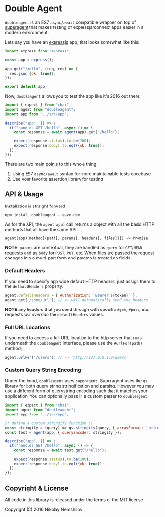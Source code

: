# Double Agent

`doubleagent` is an ES7 `async/await` compatible wrapper on top of [superagent](https://github.com/visionmedia/superagent) that makes testing of expressjs/connect apps easier in a modern environment.

Lets say you have an [expressjs](http://expressjs.com) app, that looks somewhat like this:

```js
import express from "express";

const app = express();

app.get("/hello", (req, res) => {
  res.json({ok: true});
});

export default app;
```

Now, `doubleagent` allows you to test the app like it's 2016 out there:

```js
import { expect } from "chai";
import agent from "doubleagent";
import app from "../src/app";

describe("app", () => {
  it("handles GET /hello", async () => {
    const response = await agent(app).get("/hello");

    expect(response.status).to.be(200);
    expect(response.body).to.eql({ok: true});
  });
});
```

There are two main points to this whole thing:

1. Using ES7 `async/await` syntax for more maintainable tests codebase
2. Use your favorite assertion library for testing

## API & Usage

Installation is straight forward

```
npm install doubleagent --save-dev
```

As for the API, the `agent(app)` call returns a object with all the basic HTTP methods that all have the same API:

```
agent(app)[method](path[, params[, headers[, files]]]) -> Promise
```

__NOTE__: `params` are contextual, they are handled as `query` for `GET`/`HEAD` requests and as `body` for `POST`, `PUT`, etc. When files are passed the request changes into a multi-part form and params is treated as fields.

### Default Headers

If you need to specify app wide default HTTP headers, just assign them to the `defaultHeaders` property:

```js
agent.defaultHeaders = { Authorization: `Bearer ${token}` };
agent.get('/some/url'); // <- will automatically send the headers
```

__NOTE__ any headers that you send through with specific `#get`, `#post`, etc. requests _will override_ the `defaultHeaders` values.

### Full URL Locations

If you need to access a full URL location to the http server that runs underneath the `doubleagent` interface, please use the `#urlFor(path)` method;

```js
agent.urlFor('/users'); // -> 'http://127.0.0.1:0/users'
```

### Custom Query String Encoding

Under the hood, `doubleagent` uses `superagent`. Superagent uses the `qs` library for both query string stringification and parsing. However you may use a different form of querystring encoding such that it matches your application. You can optionally pass in a custom parser to `doubleagent`.

```js
import { expect } from "chai";
import agent from "doubleagent";
import app from "../src/app";

/* define a custom stringify function */
const stringify = (query) => qs.stringify(query, { arrayFormat: 'indicies' });
const test = agent(app, { queryEncoder: stringify });

describe("app", () => {
  it("handles GET /hello", async () => {
    const response = await test.get("/hello");

    expect(response.status).to.be(200);
    expect(response.body).to.eql({ok: true});
  });
});
```

## Copyright & License

All code in this library is released under the terms of the MIT license

Copyright (C) 2016 Nikolay Nemshilov
